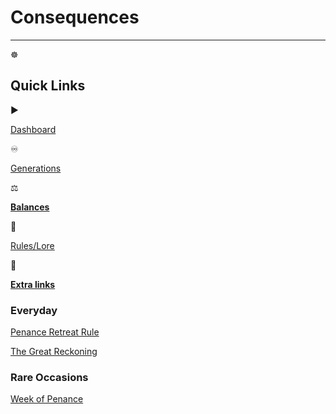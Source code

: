 # Consequences

---

<aside>
☸️

# Quick Links

<aside>
▶️

[Dashboard](https://www.notion.so/TS4-Diffy-Cult-Challenge-28ceed3eb83180f5b0f0f4e031163a32?pvs=21)

</aside>

<aside>
♾️

[Generations](https://www.notion.so/Generations-28deed3eb8318072b52ecab4abfdfe75?pvs=21)

</aside>

<aside>
⚖️

[**Balances**](https://www.notion.so/Balances-28deed3eb83180499a96f5efdb2c127e?pvs=21)

</aside>

<aside>
📜

[Rules/Lore](Rules%20Lore%2028deed3eb83180b1965afd46279ad482.md)

</aside>

<aside>
📌

[**Extra links**](https://www.notion.so/Extra-Links-28deed3eb831804ebeb3cf77a7f9699a?pvs=21)

</aside>

</aside>

<aside>

<aside>

# Everyday

</aside>

[Penance Retreat Rule](Penance%20Retreat%20Rule%2028deed3eb83180cdaa8ef686559e96d2.md)

[The Great Reckoning ](The%20Great%20Reckoning%2028deed3eb83180999f4fd21e2fe9e2ad.md)

</aside>

<aside>

<aside>

# Rare Occasions

</aside>

[Week of Penance](Week%20of%20Penance%2028feed3eb8318032a9b9e26af36e48bb.md)

</aside>